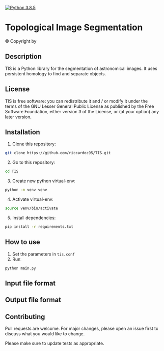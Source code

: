 [![Python 3.8.5](https://img.shields.io/badge/python-3.8.5-blue.svg)](https://www.python.org/downloads/release/python-385/)

# Topological Image Segmentation 
© Copyright by

## Description
TIS is a Python library for the segmentation of astronomical images. It uses persistent homology to find and separate objects.


## License
TIS is free software: you can redistribute it and / or modify it under the terms of the GNU Lesser General Public License as published by the Free Software Foundation, either version 3 of the License, or (at your option) any later version.

## Installation

1) Clone this repository:
```bash
git clone https://github.com/riccardoc95/TIS.git
```
2) Go to this repository:
```bash
cd TIS
```
3) Create new python virtual-env:
```bash
python -m venv venv
```
4) Activate virtual-env:
```bash
source venv/bin/activate
```

5) Install dependencies:
```bash
pip install -r requirements.txt
```

## How to use
1) Set the parameters in `tis.conf`
2) Run:

```
python main.py
```

## Input file format

## Output file format

## Contributing
Pull requests are welcome. For major changes, please open an issue first to discuss what you would like to change.

Please make sure to update tests as appropriate.
